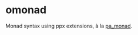 omonad
======

Monad syntax using ppx extensions, à la [pa_monad](http://www.cas.mcmaster.ca/~carette/pa_monad/).
